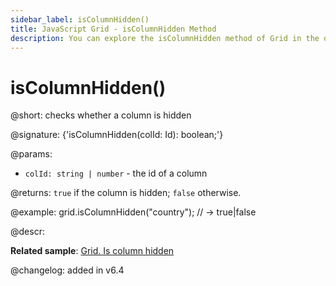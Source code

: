 ```yaml
---
sidebar_label: isColumnHidden()
title: JavaScript Grid - isColumnHidden Method 
description: You can explore the isColumnHidden method of Grid in the documentation of the DHTMLX JavaScript UI library. Browse developer guides and API reference, try out code examples and live demos, and download a free 30-day evaluation version of DHTMLX Suite.
---
```


# isColumnHidden()

@short: checks whether a column is hidden

@signature: {'isColumnHidden(colId: Id): boolean;'}

@params:
- `colId: string | number` - the id of a column

@returns:
`true` if the column is hidden; `false` otherwise.

@example:
grid.isColumnHidden("country"); // -> true|false

@descr:

**Related sample**: [Grid. Is column hidden](https://snippet.dhtmlx.com/rdqhwnjv)

@changelog:
added in v6.4

[comment]: # (@related: grid/usage.md#checking-visibility-of-a-column)
